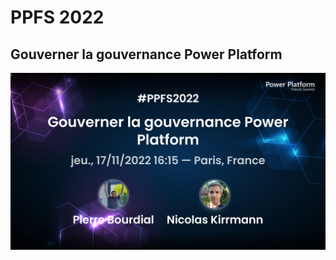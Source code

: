 # PPFS 2022
## Gouverner la gouvernance Power Platform
![Gouverner la gouvernance Power Platform!](./Bourdial_Kirrmann_-_Gouverner_la_gouvernance_Power_Platform_386332.jpeg "Gouverner la gouvernance Power Platform")
